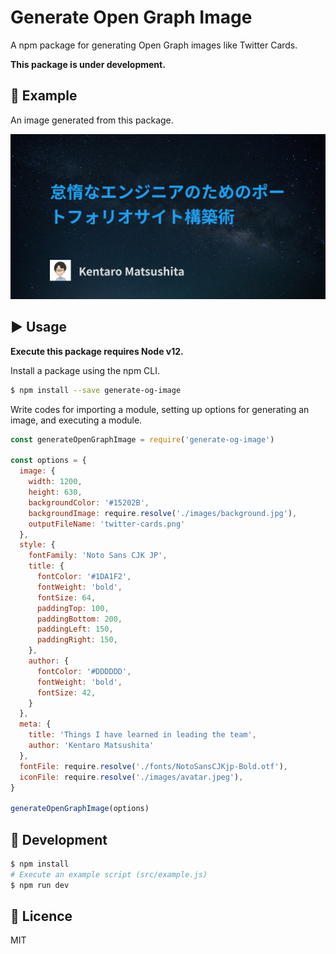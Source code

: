 # Generate Open Graph Image
A npm package for generating Open Graph images like Twitter Cards.

**This package is under development.**

## :art: Example
An image generated from this package.

![An image for Twitter Cards](./twitter-cards.png)

## :arrow_forward: Usage
**Execute this package requires Node v12.**

Install a package using the npm CLI.

```bash
$ npm install --save generate-og-image
```

Write codes for importing a module, setting up options for generating an image, and executing a module.

```js
const generateOpenGraphImage = require('generate-og-image')

const options = {
  image: {
    width: 1200,
    height: 630,
    backgroundColor: '#15202B',
    backgroundImage: require.resolve('./images/background.jpg'),
    outputFileName: 'twitter-cards.png'
  },
  style: {
    fontFamily: 'Noto Sans CJK JP',
    title: {
      fontColor: '#1DA1F2',
      fontWeight: 'bold',
      fontSize: 64,
      paddingTop: 100,
      paddingBottom: 200,
      paddingLeft: 150,
      paddingRight: 150,
    },
    author: {
      fontColor: '#DDDDDD',
      fontWeight: 'bold',
      fontSize: 42,
    }
  },
  meta: {
    title: 'Things I have learned in leading the team',
    author: 'Kentaro Matsushita'
  },
  fontFile: require.resolve('./fonts/NotoSansCJKjp-Bold.otf'),
  iconFile: require.resolve('./images/avatar.jpeg'),
}

generateOpenGraphImage(options)
```

## :construction_worker: Development
```bash
$ npm install
# Execute an example script (src/example.js)
$ npm run dev
```

## :memo: Licence
MIT